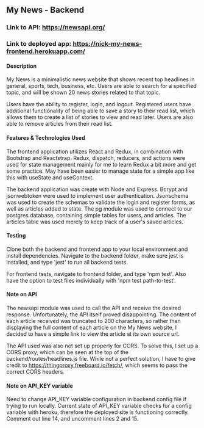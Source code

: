 ## My News - Backend

### Link to API: https://newsapi.org/

### Link to deployed app: https://nick-my-news-frontend.herokuapp.com/

#### Description
My News is a minimalistic news website that shows recent top headlines in general, sports, tech, business, etc. Users are able to search for a specified topic, and will be shown 20 news stories related to that topic. 

Users have the ability to register, login, and logout. Registered users have additional functionality of being able to save a story to their read list, which allows them to create a list of stories to view and read later. Users are also able to remove articles from their read list.

#### Features & Technologies Used
The frontend application utilizes React and Redux, in combination with Bootstrap and Reactstrap. Redux, dispatch, reducers, and actions were used for state management mainly for me to learn Redux a bit more and get some practice. May have been easier to manage state for a simple app like this with useState and useContext. 

The backend application was create with Node and Express. Bcrypt and jsonwebtoken were used to implement user authentication. Jsonschema was used to create the schemas to validate the login and register forms, as well as articles added to state. The pg module was used to connect to our postgres database, containing simple tables for users, and articles. The articles table was used merely to keep track of a user's saved articles.

#### Testing
Clone both the backend and frontend app to your local environment and install dependencies. Navigate to the backend folder, make sure jest is installed, and type 'jest' to run all backend tests. 

For frontend tests, navigate to frontend folder, and type 'npm test'. Also have the option to test files individually with 'npm test path-to-test'.

#### Note on API
The newsapi module was used to call the API and receive the desired response. Unfortunately, the API itself proved disappointing. The content of each article received was truncated to 200 characters, so rather than displaying the full content of each article on the My News website, I decided to have a simple link to view the article at its own source url. 

The API used was also not set up properly for CORS. To solve this, I set up a CORS proxy, which can be seen at the top of the backend/routes/headlines.js file. While not a perfect solution, I have to give credit to https://thingproxy.freeboard.io/fetch/, which seems to pass the correct CORS headers.

#### Note on API_KEY variable
Need to change API_KEY variable configuration in backend config file if trying to run locally. Current state of API_KEY variable checks for a config variable with heroku, therefore the deployed site is functioning correctly. Comment out line 14, and uncomment lines 2 and 15.